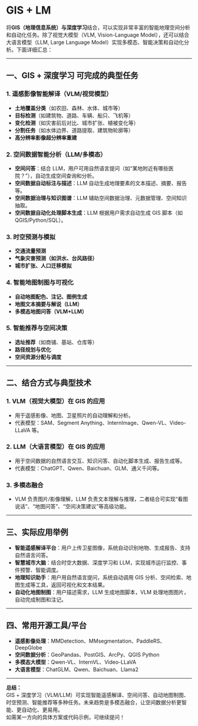 # GIS + LM

将**GIS（地理信息系统）**与**深度学习**结合，可以实现非常丰富的智能地理空间分析和自动化任务。除了视觉大模型（VLM, Vision-Language Model），还可以结合大语言模型（LLM, Large Language Model）实现多模态、智能决策和自动化分析。下面详细汇总：

---

## 一、GIS + 深度学习 可完成的典型任务

### 1. 遥感影像智能解译（VLM/视觉模型）
- **土地覆盖分类**（如农田、森林、水体、城市等）
- **目标检测**（如建筑物、道路、车辆、船只、飞机等）
- **变化检测**（如灾害前后对比、城市扩张、植被变化等）
- **分割任务**（如水体边界、道路提取、建筑物轮廓等）
- **高分辨率影像超分辨率重建**

### 2. 空间数据智能分析（LLM/多模态）
- **空间问答**：结合 LLM，用户可用自然语言提问（如“某地附近有哪些医院？”），自动生成空间查询和分析。
- **空间数据自动标注与描述**：LLM 自动生成地理要素的文本描述、摘要、报告等。
- **空间数据治理与知识图谱**：LLM 辅助空间数据治理、元数据管理、空间知识抽取。
- **空间数据自动化处理脚本生成**：LLM 根据用户需求自动生成 GIS 脚本（如 QGIS/Python/SQL）。

### 3. 时空预测与模拟
- **交通流量预测**
- **气象灾害预测（如洪水、台风路径）**
- **城市扩张、人口迁移模拟**

### 4. 智能地图制图与可视化
- **自动地图配色、注记、图例生成**
- **地图文本摘要与解说（LLM）**
- **多模态地图问答（VLM+LLM）**

### 5. 智能推荐与空间决策
- **选址推荐**（如商铺、基站、仓库等）
- **路径规划与优化**
- **空间资源分配与调度**

---

## 二、结合方式与典型技术

### 1. VLM（视觉大模型）在 GIS 的应用
- 用于遥感影像、地图、卫星照片的自动理解和分析。
- 代表模型：SAM、Segment Anything、InternImage、Qwen-VL、Video-LLaVA 等。

### 2. LLM（大语言模型）在 GIS 的应用
- 用于空间数据的自然语言交互、知识问答、自动化脚本生成、报告生成等。
- 代表模型：ChatGPT、Qwen、Baichuan、GLM、通义千问等。

### 3. 多模态融合
- VLM 负责图片/影像理解，LLM 负责文本理解与推理，二者结合可实现“看图说话”、“地图问答”、“空间决策建议”等高级功能。

---

## 三、实际应用举例

- **智能遥感解译平台**：用户上传卫星图像，系统自动识别地物、生成报告、支持自然语言问答。
- **智慧城市大脑**：结合时空大数据、深度学习和 LLM，实现城市运行监控、事件预警、智能调度。
- **地理知识助手**：用户用自然语言提问，系统自动调用 GIS 分析、空间检索、地图生成等工具，返回可视化和文本结果。
- **自动化地图制图**：用户描述需求，LLM 生成地图脚本，VLM 处理地图图片，自动完成制图和注记。

---

## 四、常用开源工具/平台

- **遥感影像处理**：MMDetection、MMsegmentation、PaddleRS、DeepGlobe
- **空间数据分析**：GeoPandas、PostGIS、ArcPy、QGIS Python
- **多模态大模型**：Qwen-VL、InternVL、Video-LLaVA
- **大语言模型**：ChatGLM、Qwen、Baichuan、Llama2

---

**总结：**  
GIS + 深度学习（VLM/LLM）可实现智能遥感解译、空间问答、自动地图制图、时空预测、智能推荐等多种任务。未来趋势是多模态融合，让空间数据分析更智能、更自动化、更易用。  
如需某一方向的具体方案或代码示例，可继续提问！